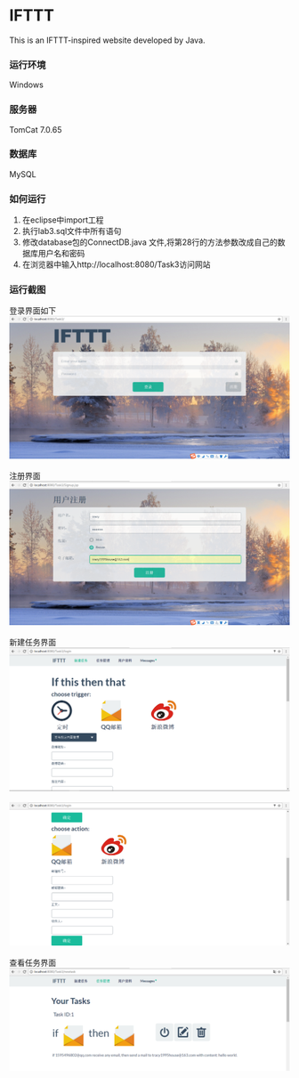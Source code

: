 # IFTTT
This is an IFTTT-inspired website developed by Java. </br>
### 运行环境
Windows  </br>
### 服务器
TomCat 7.0.65 </br>
### 数据库
MySQL </br>
### 如何运行</br>
1. 在eclipse中import工程
2. 执行lab3.sql文件中所有语句
3. 修改database包的ConnectDB.java 文件,将第28行的方法参数改成自己的数据库用户名和密码
4. 在浏览器中输入http://localhost:8080/Task3访问网站

###  运行截图
登录界面如下<br>
![](https://github.com/jiangyuenju/IFTTT/blob/master/images/login.png)<br>
<br>
注册界面<br>
![](https://github.com/jiangyuenju/IFTTT/blob/master/images/signup.png)<br>
<br>
新建任务界面<br>
![](https://github.com/jiangyuenju/IFTTT/blob/master/images/newtask.png)<br>
<br>
![](https://github.com/jiangyuenju/IFTTT/blob/master/images/newtask2.png)<br>
<br>
查看任务界面<br>
![](https://github.com/jiangyuenju/IFTTT/blob/master/images/tasks.png)<br>
